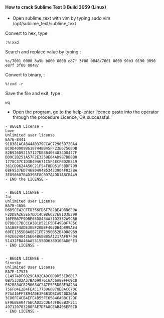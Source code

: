 #### How to crack Sublime Text 3 Build 3059 (Linux)

* Open sublime_text with vim by typing sudo vim /opt/sublime_text/sublime_text

Convert to hex, type 

```
:%!xxd
```

Search and replace value by typing :

```
%s/7001 0000 8a9b b800 0000 e87f 3f00 0048/7001 0000 90b3 0190 9090 e87f 3f00 0048/
```

Convert to binary, :


```
%!xxd -r
```

Save the file and exit, type :


```
wq
```

* Open the program, go to the help-enter licence paste into the operator through the procedure Licence, OK successful.


```
- BEGIN License -
Love
Unlimited user license
EA7E-8441
918381ACA844A0379CCAC729059720A4
BC9D409098618744BB45FF23E67568DB
82B926D92157127DB3B4054834D0477F
DD9C2B251A57F2E3259E04AD9B7DB8B8
1778C37C1D3B494671C5F4ECFBD2B519
361CD9624A56C21F54F8DD51F5BDF799
68F9537ED74680494853423904F032BA
3E896607B4D398E8C897A4DD1A8CB449
- END the LICENSE -


- BEGIN LICENSE -
Jat
Unlimited User License
EA7E-4656
D6B5CE42CFFD356FD6F782BE4D8D6E9A
F2DD8A265E67DD14C9B6627E9103E290
16FEB67F9DBE65D8434A31D2352A9C80
D7DDCC7BCCCA381D521F5DF49B0F7E5C
5A1B8F4ADE30EF20BEF4020B4D899AE4
60FE1355D8A8B71FE7350B52B4D88969
F42E6248426E64B6BB85A1217AFB7F04
51432FBA46AA531550D638910BAD6FE3
- END LICENSE -


- BEGIN LICENSE -
Sinosky
Unlimited User License
EA7E-17525
C14974DF6829CA02CA9C0D9D53ED6D17
0B753302A37BA6997616AC6A88FF69C8
E62B834C8250634C2A7E5E5D0BE3A284
756FD4E2B4FEAC1775868B78E8ACC70C
F7AA16FF7894A0E3F6B1DBCA940D20A6
3C86FC4CB4EFE4B55FC65846AB8C129F
EF9EBEA0476ECAD25CDE43FB6EB3F211
497120783280FAE7DFA8CEAB405EFECD
- END LICENSE -
```
